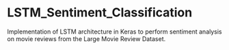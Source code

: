 # LSTM_Sentiment_Classification
Implementation of LSTM architecture in Keras to perform sentiment analysis on movie reviews from the Large Movie Review Dataset.
